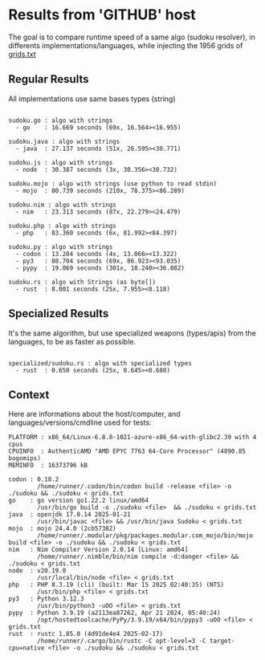 # Results from 'GITHUB' host

The goal is to compare runtime speed of a same algo (sudoku resolver), in differents implementations/languages, while injecting the 1956 grids of [grids.txt](grids.txt)

## Regular Results

All implementations use same bases types (string)

```

sudoku.go : algo with strings
  - go    : 16.669 seconds (69x, 16.564><16.955)

sudoku.java : algo with strings
  - java  : 27.137 seconds (51x, 26.595><30.771)

sudoku.js : algo with strings
  - node  : 30.387 seconds (3x, 30.356><30.732)

sudoku.mojo : algo with strings (use python to read stdin)
  - mojo  : 80.739 seconds (210x, 78.375><86.289)

sudoku.nim : algo with strings
  - nim   : 23.313 seconds (87x, 22.279><24.479)

sudoku.php : algo with strings
  - php   : 83.360 seconds (6x, 81.992><84.397)

sudoku.py : algo with strings
  - codon : 13.204 seconds (4x, 13.066><13.322)
  - py3   : 88.704 seconds (69x, 86.923><93.035)
  - pypy  : 19.069 seconds (301x, 18.240><36.082)

sudoku.rs : algo with Strings (as byte[])
  - rust  : 8.001 seconds (25x, 7.955><8.118)

```

## Specialized Results

It's the same algorithm, but use specialized weapons (types/apis) from the languages, to be as faster as possible.

```

specialized/sudoku.rs : algo with specialized types
  - rust  : 0.650 seconds (25x, 0.645><0.680)

```
## Context

Here are informations about the host/computer, and languages/versions/cmdline used for tests:
```
PLATFORM : x86_64/Linux-6.8.0-1021-azure-x86_64-with-glibc2.39 with 4 cpus
CPUINFO  : AuthenticAMD "AMD EPYC 7763 64-Core Processor" (4890.85 bogomips)
MEMINFO  : 16373796 kB

codon : 0.18.2
        /home/runner/.codon/bin/codon build -release <file> -o ./sudoku && ./sudoku < grids.txt
go    : go version go1.22.2 linux/amd64
        /usr/bin/go build -o ./sudoku <file>  && ./sudoku < grids.txt
java  : openjdk 17.0.14 2025-01-21
        /usr/bin/javac <file> && /usr/bin/java Sudoku < grids.txt
mojo  : mojo 24.4.0 (2cb57382)
        /home/runner/.modular/pkg/packages.modular.com_mojo/bin/mojo build <file> -o ./sudoku && ./sudoku < grids.txt
nim   : Nim Compiler Version 2.0.14 [Linux: amd64]
        /home/runner/.nimble/bin/nim compile -d:danger <file> && ./sudoku < grids.txt
node  : v20.19.0
        /usr/local/bin/node <file> < grids.txt
php   : PHP 8.3.19 (cli) (built: Mar 15 2025 02:40:35) (NTS)
        /usr/bin/php <file> < grids.txt
py3   : Python 3.12.3
        /usr/bin/python3 -uOO <file> < grids.txt
pypy  : Python 3.9.19 (a2113ea87262, Apr 21 2024, 05:40:24)
        /opt/hostedtoolcache/PyPy/3.9.19/x64/bin/pypy3 -uOO <file> < grids.txt
rust  : rustc 1.85.0 (4d91de4e4 2025-02-17)
        /home/runner/.cargo/bin/rustc -C opt-level=3 -C target-cpu=native <file> -o ./sudoku && ./sudoku < grids.txt

```


